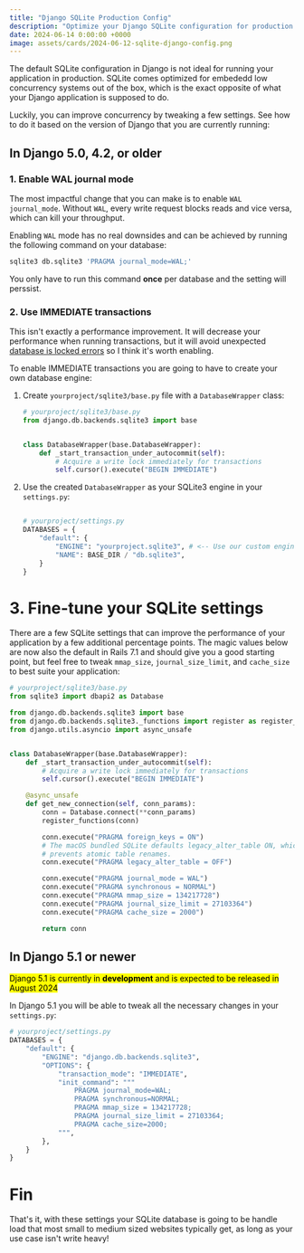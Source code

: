 ```yaml
---
title: "Django SQLite Production Config"
description: "Optimize your Django SQLite configuration for production."
date: 2024-06-14 0:00:00 +0000
image: assets/cards/2024-06-12-sqlite-django-config.png
---
```


The default SQLite configuration in Django is not ideal for running your application in production. SQLite comes optimized for embededd low concurrency systems out of the box, which is the exact opposite of what your Django application is supposed to do.

Luckily, you can improve concurrency by tweaking a few settings. See how to do it based on the version of Django that you are currently running:

<!-- 

# Use `django-sqlite-engine`

`django-sqlite-engine` comes preconfigured with defaults that should work for most web apps.

1. Install through PyPI:

    ```bash
    pip install django-sqlite-engine
    ```

2. Configure in your `DATABASES`:

    ```python
    # yourproject/settings.py
    DATABASES = {
        "default": {
            "ENGINE": "django_sqlite_engine", # <-- Use custom engine with predefined defaults
            "NAME": BASE_DIR / "db.sqlite3",
        }
    }
    ```
-->



## In Django 5.0, 4.2, or older

### 1. Enable WAL journal mode

The most impactful change that you can make is to enable `WAL` `journal_mode`. Without `WAL`, every write request blocks reads and vice versa, which can kill your throughput.

Enabling `WAL` mode has no real downsides and can be achieved by running the following command on your database:

```bash
sqlite3 db.sqlite3 'PRAGMA journal_mode=WAL;'
```

You only have to run this command **once** per database and the setting will perssist.

### 2. Use IMMEDIATE transactions

This isn't exactly a performance improvement. It will decrease your performance when running transactions, but it will avoid unexpected [database is locked errors](/django-sqlite-dblock#cause-2-writes-after-reads-in-transactions) so I think it's worth enabling.

To enable IMMEDIATE transactions you are going to have to create your own database engine:

1. Create `yourproject/sqlite3/base.py` file with a `DatabaseWrapper` class:

    ```python
    # yourproject/sqlite3/base.py
    from django.db.backends.sqlite3 import base


    class DatabaseWrapper(base.DatabaseWrapper):
        def _start_transaction_under_autocommit(self):
            # Acquire a write lock immediately for transactions
            self.cursor().execute("BEGIN IMMEDIATE")
    ```

2. Use the created `DatabaseWrapper` as your SQLite3 engine in your `settings.py`:

    ```python

    # yourproject/settings.py
    DATABASES = {
        "default": {
            "ENGINE": "yourproject.sqlite3", # <-- Use our custom engine
            "NAME": BASE_DIR / "db.sqlite3",
        }
    }
    ```

# 3. Fine-tune your SQLite settings

There are a few SQLite settings that can improve the performance of your application by a few additional percentage points. The magic values below are now also the default in Rails 7.1 and should give you a good starting point, but feel free to tweak `mmap_size`, `journal_size_limit`, and `cache_size` to best suite your application:

```python
# yourproject/sqlite3/base.py
from sqlite3 import dbapi2 as Database

from django.db.backends.sqlite3 import base
from django.db.backends.sqlite3._functions import register as register_functions
from django.utils.asyncio import async_unsafe


class DatabaseWrapper(base.DatabaseWrapper):
    def _start_transaction_under_autocommit(self):
        # Acquire a write lock immediately for transactions
        self.cursor().execute("BEGIN IMMEDIATE")

    @async_unsafe
    def get_new_connection(self, conn_params):
        conn = Database.connect(**conn_params)
        register_functions(conn)

        conn.execute("PRAGMA foreign_keys = ON")
        # The macOS bundled SQLite defaults legacy_alter_table ON, which
        # prevents atomic table renames.
        conn.execute("PRAGMA legacy_alter_table = OFF")

        conn.execute("PRAGMA journal_mode = WAL")
        conn.execute("PRAGMA synchronous = NORMAL")
        conn.execute("PRAGMA mmap_size = 134217728")
        conn.execute("PRAGMA journal_size_limit = 27103364")
        conn.execute("PRAGMA cache_size = 2000")

        return conn

```

## In Django 5.1 or newer

<mark>Django 5.1 is currently in <strong>development</strong> and is expected to be released in August 2024</mark>

In Django 5.1 you will be able to tweak all the necessary changes in your `settings.py`:

```python
# yourproject/settings.py
DATABASES = {
    "default": {
        "ENGINE": "django.db.backends.sqlite3",
        "OPTIONS": {
            "transaction_mode": "IMMEDIATE",
            "init_command": """
                PRAGMA journal_mode=WAL;
                PRAGMA synchronous=NORMAL;
                PRAGMA mmap_size = 134217728;
                PRAGMA journal_size_limit = 27103364;
                PRAGMA cache_size=2000;
            """,
        },
    }
}
```

# Fin

That's it, with these settings your SQLite database is going to be handle load that most small to medium sized websites typically get, as long as your use case isn't write heavy!
